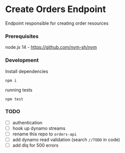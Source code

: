 # Create Orders Endpoint

Endpoint responsible for creating order resources

### Prerequisites

node.js 14 - https://github.com/nvm-sh/nvm

### Development

Install dependencies
```
npm i
```

running tests
```
npm test
```

### TODO

-[ ] authentication
-[ ] hook up dynamo streams
-[ ] rename this repo to `orders-api`
-[ ] add dynamo read validation (search `//TODO` in code)
-[ ] add dlq for 500 errors
